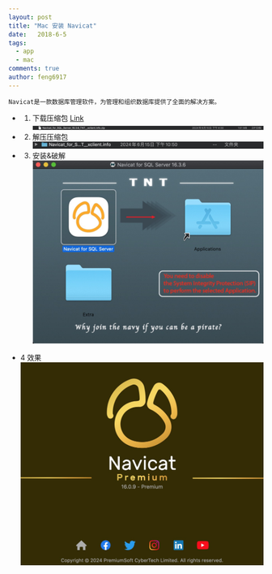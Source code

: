 ```yaml
---
layout: post
title: "Mac 安装 Navicat"
date:   2018-6-5
tags: 
  - app
  - mac
comments: true
author: feng6917
---
```


`Navicat是一款数据库管理软件，为管理和组织数据库提供了全面的解决方案。`

<!-- more -->

- 1. 下载压缩包
      [Link](https://pan.baidu.com/s/1XL9QCsCvuIU5DpH-dr0LjA?pwd=c02x)
      ![img](../images/2018-6-5/1.jpg)
- 2. 解压压缩包
      ![img](../images/2018-6-5/2.jpg)
- 3. 安装&破解
     ![img](../images/2018-6-5/3.jpg)

- 4 效果
    ![img](../images/2018-6-5/4.jpg)
